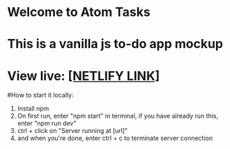 # Welcome to Atom Tasks

# This is a vanilla js to-do app mockup

# View live: [[NETLIFY LINK]](https://musing-hawking-c845d5.netlify.app)

#How to start it locally:
1. Install npm
2. On first run, enter "npm start" in terminal, if you have already run this, enter "npm run dev"
3. ctrl + click on "Server running at [url]"
4. and when you're done, enter ctrl + c to terminate server connection